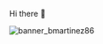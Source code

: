 Hi there 👋

![banner_bmartinez86](https://user-images.githubusercontent.com/101044813/156930006-ce10b814-c0f4-40a7-a8cc-6ca0c923de7f.gif)

